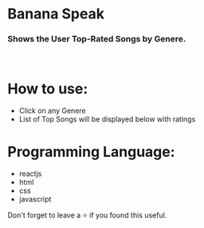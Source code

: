 # Banana Speak
### Shows the User Top-Rated Songs by Genere.
<br/>

# How to use:
 - Click on any Genere
 - List of Top Songs will be displayed below with ratings

# Programming Language:
 - reactjs
 - html
 - css 
 - javascript 

Don't forget to leave a ⭐ if you found this useful.
